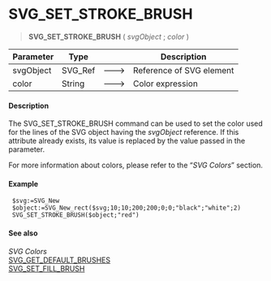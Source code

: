 # SVG_SET_STROKE_BRUSH

>**SVG_SET_STROKE_BRUSH** ( *svgObject* ; *color* )

| Parameter | Type |  | Description |
| --- | --- | --- | --- |
| svgObject | SVG_Ref | &#x1F852; | Reference of SVG element |
| color | String | &#x1F852; | Color expression |



#### Description 

The SVG\_SET\_STROKE\_BRUSH command can be used to set the color used for the lines of the SVG object having the *svgObject* reference. If this attribute already exists, its value is replaced by the value passed in the parameter.

For more information about colors, please refer to the “*SVG Colors*” section.

#### Example 

```4d
 $svg:=SVG_New
 $object:=SVG_New_rect($svg;10;10;200;200;0;0;"black";"white";2)
 SVG_SET_STROKE_BRUSH($object;"red")
```

#### See also 

*SVG Colors*  
[SVG\_GET\_DEFAULT\_BRUSHES](SVG%5FGET%5FDEFAULT%5FBRUSHES.md)  
[SVG\_SET\_FILL\_BRUSH](SVG%5FSET%5FFILL%5FBRUSH.md)  